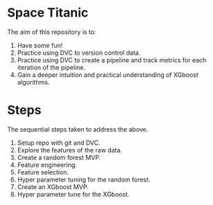 # Space Titanic

The aim of this repository is to:

1. Have some fun!
2. Practice using DVC to version control data.
3. Practice using DVC to create a pipeline and track metrics for each iteration of the pipeline.
4. Gain a deeper intuition and practical understanding of XGboost algorithms.

# Steps

The sequential steps taken to address the above.

1. Setup repo with git and DVC.
2. Explore the features of the raw data.
3. Create a random forest MVP.
4. Feature engineering.
5. Feature selection.
6. Hyper parameter tuning for the random forest.
7. Create an XGboost MVP.
8. Hyper parameter tune for the XGboost.
